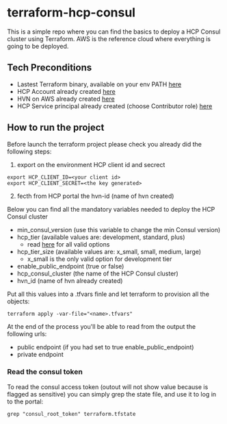 # terraform-hcp-consul
This is a simple repo where you can find the basics to deploy a HCP Consul cluster using Terraform.
AWS is the reference cloud where everything is going to be deployed.

## Tech Preconditions
* Lastest Terraform binary, available on your env PATH [here](https://developer.hashicorp.com/terraform/downloads)
* HCP Account already created [here](https://developer.hashicorp.com/hcp/docs/hcp/create-account)
* HVN on AWS already created [here](https://developer.hashicorp.com/hcp/docs/hcp/network/hvn-aws/hvn-aws)
* HCP Service principal already created (choose Contributor role) [here](https://developer.hashicorp.com/hcp/docs/hcp/security/service-principals)

## How to run the project
Before launch the terraform project please check you already did the following steps:
1. export on the environment HCP client id and secrect
```
export HCP_CLIENT_ID=<your client id>
export HCP_CLIENT_SECRET=<the key generated>
```
2. fecth from HCP portal the hvn-id (name of hvn created)

Below you can find all the mandatory variables needed to deploy the HCP Consul cluster
* min_consul_version (use this variable to change the min Consul version)
* hcp_tier (available values are: development, standard, plus)
    * read [here](https://cloud.hashicorp.com/products/consul/pricing) for all valid options
* hcp_tier_size (available values are: x_small, small, medium, large)
    * x_small is the only valid option for development tier
* enable_public_endpoint (true or false)
* hcp_consul_cluster (the name of the HCP Consul cluster)
* hvn_id (name of hvn already created)

Put all this values into a <name>.tfvars finle and let terraform to provision all the objects:
```
terraform apply -var-file="<name>.tfvars"
```

At the end of the process you'll be able to read from the output the following urls:
* public endpoint (if you had set to true enable_public_endpoint)
* private endpoint

### Read the consul token
To read the consul access token (outout will not show value because is flagged as sensitive) you can simply grep the state file, and use it to log in to the portal:
```
grep "consul_root_token" terraform.tfstate
```

